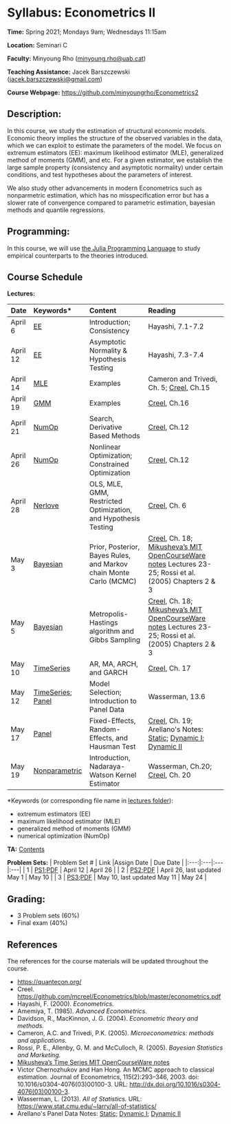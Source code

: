 # Syllabus: Econometrics II 

**Time:** Spring 2021; Mondays 9am; Wednesdays 11:15am

**Location:** Seminari C

**Faculty:** Minyoung Rho (minyoung.rho@uab.cat)

**Teaching Assistance:** Jacek Barszczewski (jacek.barszczewski@gmail.com)


**Course Webpage:** https://github.com/minyoungrho/Econometrics2

## Description:
In this course, we study the estimation of structural economic models. Economic theory implies the structure of the observed variables in the data, which we can exploit to estimate the parameters of the model. We focus on extremum estimators (EE): maximum likelihood estimator (MLE), generalized method of moments (GMM), and etc. For a given estimator, we establish the large sample property (consistency and asymptotic normality) under certain conditions, and test hypotheses about the parameters of interest. 

We also study other advancements in modern Econometrics such as  nonparmetric estimation, which has no misspecification error but has a slower rate of convergence compared to parametric estimation, bayesian methods and quantile regressions.

## Programming:
In this course, we will use [the Julia Programming Language](https://julialang.org/) to study empirical counterparts to the theories introduced.

## Course Schedule

**Lectures:**

| Date | Keywords* |  Content | Reading  |
|---|:---|:---|:---|
| April 6 | [EE](https://github.com/minyoungrho/Econometrics2/blob/main/lectures/EE.ipynb) | Introduction; Consistency  | Hayashi, 7.1-7.2  |   
| April 12 | [EE](https://github.com/minyoungrho/Econometrics2/blob/main/lectures/EE.ipynb) | Asymptotic Normality & Hypothesis Testing | Hayashi, 7.3-7.4  |
| April 14 | [MLE](https://github.com/minyoungrho/Econometrics2/blob/main/lectures/MLE.ipynb) | Examples | Cameron and Trivedi, Ch. 5; [Creel](https://github.com/mcreel/Econometrics/blob/master/econometrics.pdf), Ch.15  | 
| April 19 | [GMM](https://github.com/minyoungrho/Econometrics2/blob/main/lectures/GMM.ipynb) | Examples | [Creel](https://github.com/mcreel/Econometrics/blob/master/econometrics.pdf), Ch.16  | 
| April 21 | [NumOp](https://github.com/minyoungrho/Econometrics2/blob/main/lectures/NumOp.ipynb) | Search, Derivative Based Methods | [Creel](https://github.com/mcreel/Econometrics/blob/master/econometrics.pdf), Ch.12  | 
| April 26 | [NumOp](https://github.com/minyoungrho/Econometrics2/blob/main/lectures/NumOp.ipynb) | Nonlinear Optimization; Constrained Optimization | [Creel](https://github.com/mcreel/Econometrics/blob/master/econometrics.pdf), Ch.12  | 
| April 28 | [Nerlove](https://github.com/minyoungrho/Econometrics2/blob/main/lectures/Nerlove.ipynb) | OLS, MLE, GMM, Restricted Optimization, and Hypothesis Testing | [Creel](https://github.com/mcreel/Econometrics/blob/master/econometrics.pdf), Ch. 6   | 
| May 3 | [Bayesian](https://github.com/minyoungrho/Econometrics2/blob/main/lectures/Bayesian.ipynb) | Prior, Posterior, Bayes Rules, and Markov chain Monte Carlo (MCMC) | [Creel](https://github.com/mcreel/Econometrics/blob/master/econometrics.pdf), Ch. 18; [Mikusheva’s MIT OpenCourseWare notes](https://ocw.mit.edu/courses/economics/14-384-time-series-analysis-fall-2013/lecture-notes/) Lectures 23-25; Rossi et al. (2005) Chapters 2 & 3  | 
| May 5 | [Bayesian](https://github.com/minyoungrho/Econometrics2/blob/main/lectures/Bayesian.ipynb) | Metropolis-Hastings algorithm and Gibbs Sampling | [Creel](https://github.com/mcreel/Econometrics/blob/master/econometrics.pdf), Ch. 18; [Mikusheva’s MIT OpenCourseWare notes](https://ocw.mit.edu/courses/economics/14-384-time-series-analysis-fall-2013/lecture-notes/) Lectures 23-25; Rossi et al. (2005) Chapters 2 & 3  | 
| May 10 | [TimeSeries](https://github.com/minyoungrho/Econometrics2/blob/main/lectures/TimeSeries.ipynb) | AR, MA, ARCH, and GARCH | [Creel](https://github.com/mcreel/Econometrics/blob/master/econometrics.pdf), Ch. 17 | 
| May 12 | [TimeSeries](https://github.com/minyoungrho/Econometrics2/blob/main/lectures/TimeSeries.ipynb); [Panel](https://github.com/minyoungrho/Econometrics2/blob/main/lectures/Panel.ipynb) | Model Selection; Introduction to Panel Data | Wasserman, 13.6 | 
| May 17 | [Panel](https://github.com/minyoungrho/Econometrics2/blob/main/lectures/Panel.ipynb) | Fixed-Effects, Random-Effects, and Hausman Test | [Creel](https://github.com/mcreel/Econometrics/blob/master/econometrics.pdf), Ch. 19; Arellano's Notes: [Static](https://www.cemfi.es/~arellano/static-panels-class-note.pdf); [Dynamic I](https://www.cemfi.es/~arellano/time-series-panels-class-note.pdf); [Dynamic II](https://www.cemfi.es/~arellano/predetermined-variables-class-note.pdf) | 
| May 19 | [Nonparametric](https://github.com/minyoungrho/Econometrics2/blob/main/lectures/Nonparametric.ipynb) | Introduction, Nadaraya-Watson Kernel Estimator | Wasserman, Ch.20; [Creel](https://github.com/mcreel/Econometrics/blob/master/econometrics.pdf), Ch. 20 |


*Keywords (or corresponding file name in [lectures folder](https://github.com/minyoungrho/Econometrics2/tree/main/lectures)): 
  - extremum estimators (EE)
  - maximum likelihood estimator (MLE)
  - generalized method of moments (GMM)
  - numerical optimization (NumOp)



**TA:**
[Contents](https://drive.google.com/drive/folders/1fxlpdpmILn8Dj9zYJe7VzHwOdA4nUW6s?usp=sharing)


**Problem Sets:**
| Problem Set # | Link |Assign Date |  Due Date |
|:---:|:---|:---|:---|
| 1 | [PS1](https://github.com/minyoungrho/Econometrics2/blob/main/ps/ps1.ipynb);[PDF](https://github.com/minyoungrho/Econometrics2/blob/main/ps/ps1.pdf) | April 12 | April 26 |
| 2 | [PS2](https://github.com/minyoungrho/Econometrics2/blob/main/ps/ps2.ipynb);[PDF](https://github.com/minyoungrho/Econometrics2/blob/main/ps/ps2.pdf) | April 26, last updated May 1 | May 10 |
| 3 | [PS3](https://github.com/minyoungrho/Econometrics2/blob/main/ps/ps3.ipynb);[PDF](https://github.com/minyoungrho/Econometrics2/blob/main/ps/ps3.pdf) | May 10, last updated May 11 | May 24 |

## Grading: 
- 3 Problem sets (60%)
- Final exam (40%)

## References
The references for the course materials will be updated throughout the course.
- https://quantecon.org/
- Creel. https://github.com/mcreel/Econometrics/blob/master/econometrics.pdf
- Hayashi, F. (2000). *Econometrics.*
- Amemiya, T. (1985). *Advanced Econometrics.*
- Davidson, R., MacKinnon, J. G. (2004). *Econometric theory and methods.*
- Cameron, A.C. and Trivedi, P.K. (2005). *Microeconometrics: methods and applications.*
- Rossi, P. E., Allenby, G. M. and McCulloch, R. (2005). *Bayesian Statistics and Marketing.*
- [Mikusheva’s Time Series MIT OpenCourseWare notes](https://ocw.mit.edu/courses/economics/14-384-time-series-analysis-fall-2013/lecture-notes/)
- Victor Chernozhukov and Han Hong. An MCMC approach to classical estimation. Journal of
Econometrics, 115(2):293–346, 2003. doi: 10.1016/s0304-4076(03)00100-3. URL: http://dx.doi.org/10.1016/s0304-4076(03)00100-3.
- Wasserman, L. (2013). *All of Statistics.* URL: https://www.stat.cmu.edu/~larry/all-of-statistics/
- Arellano's Panel Data Notes: [Static](https://www.cemfi.es/~arellano/static-panels-class-note.pdf); [Dynamic I](https://www.cemfi.es/~arellano/time-series-panels-class-note.pdf); [Dynamic II](https://www.cemfi.es/~arellano/predetermined-variables-class-note.pdf)

